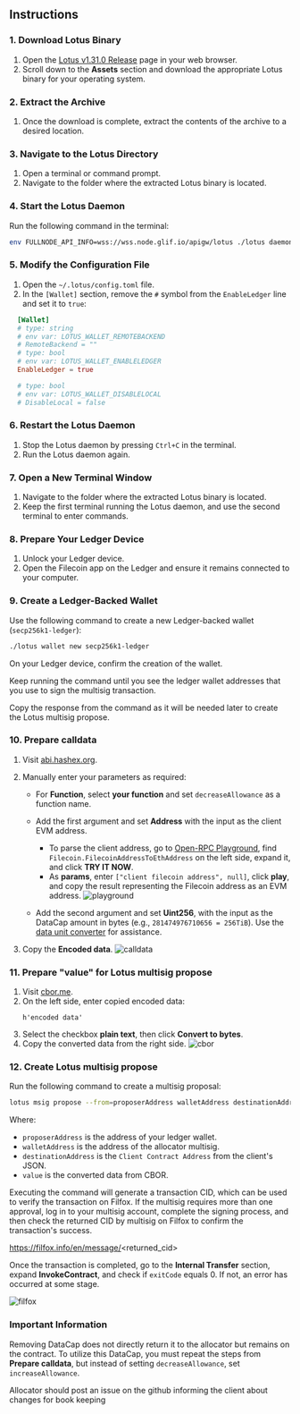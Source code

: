 ## Instructions

### 1. Download Lotus Binary

1. Open the [Lotus v1.31.0 Release](https://github.com/filecoin-project/lotus/releases/tag/v1.31.0) page in your web browser.
2. Scroll down to the **Assets** section and download the appropriate Lotus binary for your operating system.

### 2. Extract the Archive

1. Once the download is complete, extract the contents of the archive to a desired location.

### 3. Navigate to the Lotus Directory

1. Open a terminal or command prompt.
2. Navigate to the folder where the extracted Lotus binary is located.

### 4. Start the Lotus Daemon

Run the following command in the terminal:

```sh
env FULLNODE_API_INFO=wss://wss.node.glif.io/apigw/lotus ./lotus daemon --lite
```

### 5. Modify the Configuration File

1. Open the `~/.lotus/config.toml` file.
2. In the `[Wallet]` section, remove the `#` symbol from the `EnableLedger` line and set it to `true`:
  ```toml
    [Wallet]
    # type: string
    # env var: LOTUS_WALLET_REMOTEBACKEND
    # RemoteBackend = ""
    # type: bool
    # env var: LOTUS_WALLET_ENABLELEDGER
    EnableLedger = true

    # type: bool
    # env var: LOTUS_WALLET_DISABLELOCAL
    # DisableLocal = false
  ```

### 6. Restart the Lotus Daemon

1. Stop the Lotus daemon by pressing `Ctrl+C` in the terminal.
2. Run the Lotus daemon again.

### 7. Open a New Terminal Window

1. Navigate to the folder where the extracted Lotus binary is located.
2. Keep the first terminal running the Lotus daemon, and use the second terminal to enter commands.

### 8. Prepare Your Ledger Device

1. Unlock your Ledger device.
2. Open the Filecoin app on the Ledger and ensure it remains connected to your computer.

### 9. Create a Ledger-Backed Wallet

Use the following command to create a new Ledger-backed wallet (`secp256k1-ledger`):

```sh
./lotus wallet new secp256k1-ledger
```
On your Ledger device, confirm the creation of the wallet.

Keep running the command until you see the ledger wallet addresses that you use to sign the multisig transaction.

Copy the response from the command as it will be needed later to create the Lotus multisig propose.

### 10. Prepare calldata

1. Visit [abi.hashex.org](https://abi.hashex.org).

2. Manually enter your parameters as required:

   - For **Function**, select **your function** and set  `decreaseAllowance` as a function name.
   - Add the first argument and set **Address** with the input as the client EVM address.
     - To parse the client address, go to [Open-RPC Playground](https://playground.open-rpc.org/?url=https://api.node.glif.io), find `Filecoin.FilecoinAddressToEthAddress` on the left side, expand it, and click **TRY IT NOW**.
     - As **params**, enter `["client filecoin address", null]`, click **play**, and copy the result representing the Filecoin address as an EVM address.
![playground](https://github.com/user-attachments/assets/4f244e7d-6cfe-4c42-ab43-30b351bc9540)

   -  Add the second argument and set **Uint256**, with the input as the DataCap amount in bytes (e.g., `281474976710656 = 256TiB`). Use the [data unit converter](https://www.dataunitconverter.com/byte-to-tebibyte/) for assistance.

3. Copy the **Encoded data**.
   ![calldata](https://github.com/user-attachments/assets/8d2162af-def8-4e56-8b31-f42f74bcf5bf)

### 11. Prepare "value" for Lotus multisig propose

1. Visit [cbor.me](https://cbor.me/).
2. On the left side, enter copied encoded data:
   ```
   h'encoded data'
   ```
3. Select the checkbox **plain text**, then click **Convert to bytes**.
4. Copy the converted data from the right side.
![cbor](https://github.com/user-attachments/assets/7bbe1d94-835c-4e6c-a2b7-5731826fbd10)


### 12. Create Lotus multisig propose

Run the following command to create a multisig proposal:

```sh
lotus msig propose --from=proposerAddress walletAddress destinationAddress value
```

Where:
- `proposerAddress` is the address of your ledger wallet.
- `walletAddress` is the address of the allocator multisig.
- `destinationAddress` is the `Client Contract Address` from the client's JSON.
- `value` is the converted data from CBOR.

Executing the command will generate a transaction CID, which can be used to verify the transaction on Filfox. If the multisig requires more than one approval, log in to your multisig account, complete the signing process, and then check the returned CID by multisig on Filfox to confirm the transaction's success.

https://filfox.info/en/message/<returned_cid>

Once the transaction is completed, go to the **Internal Transfer** section, expand **InvokeContract**, and check if `exitCode` equals 0. If not, an error has occurred at some stage.

![filfox](https://github.com/user-attachments/assets/c2ee748e-1c5d-4831-8d37-26ba8dd96c21)


### Important Information

Removing DataCap does not directly return it to the allocator but remains on the contract. To utilize this DataCap, you must repeat the steps from **Prepare calldata**, but instead of setting `decreaseAllowance`, set `increaseAllowance`.

Allocator should post an issue on the github informing the client about changes for book keeping
